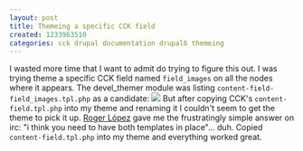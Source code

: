 ```yaml
---
layout: post
title: Themeing a specific CCK field
created: 1233963510
categories: cck drupal documentation drupal6 themeing
---
```

I wasted more time that I want to admit do trying to figure this out. I was trying theme a specific CCK field named <code>field_images</code> on all the nodes where it appears. The devel_themer module was listing <code>content-field-field_images.tpl.php</code> as a candidate:
<img src="http://drewish.com/files/devel_theme_on_my_field.png">
But after copying CCK's <code>content-field.tpl.php</code> into my theme and renaming it I couldn't seem to get the theme to pick it up. <a href="http://drupal.org/user/67977">Roger López</a> gave me the frustratingly simple answer on irc: "i think you need to have both templates in place"... duh. Copied <code>content-field.tpl.php</code> into my theme and everything worked great.
